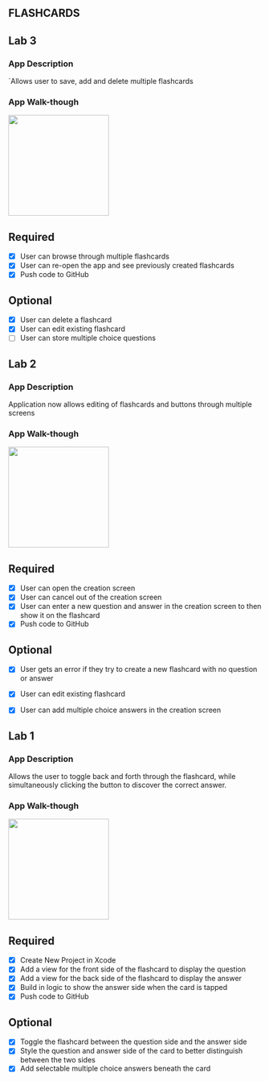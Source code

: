## FLASHCARDS

## Lab 3

### App Description
`Allows user to save, add and delete multiple flashcards

### App Walk-though
<img src="https://recordit.co/0ZmWmJEKrV" width=200><br>

## Required
- [X] User can browse through multiple flashcards
- [X] User can re-open the app and see previously created flashcards
- [X] Push code to GitHub
## Optional
- [X] User can delete a flashcard
- [X] User can edit existing flashcard
- [ ] User can store multiple choice questions

## Lab 2

### App Description
Application now allows editing of flashcards and buttons through multiple screens

### App Walk-though

<img src="http://g.recordit.co/KEdMMVrnWr.gif" width=200><br>

## Required
- [X] User can open the creation screen
- [X] User can cancel out of the creation screen
- [X] User can enter a new question and answer in the creation screen to then show it on the flashcard
- [X] Push code to GitHub
## Optional
- [X] User gets an error if they try to create a new flashcard with no question or answer
- [X] User can edit existing flashcard
- [X] User can add multiple choice answers in the creation screen


## Lab 1

### App Description
Allows the user to toggle back and forth through the flashcard, while simultaneously clicking the button to discover the correct answer.

### App Walk-though

<img src="http://g.recordit.co/qd0unMdG4y.gif" width=200><br>

## Required
- [x] Create New Project in Xcode
- [x] Add a view for the front side of the flashcard to display the question
- [x] Add a view for the back side of the flashcard to display the answer
- [x] Build in logic to show the answer side when the card is tapped
- [x] Push code to GitHub
## Optional
- [x] Toggle the flashcard between the question side and the answer side
- [x] Style the question and answer side of the card to better distinguish between the two sides
- [x] Add selectable multiple choice answers beneath the card
